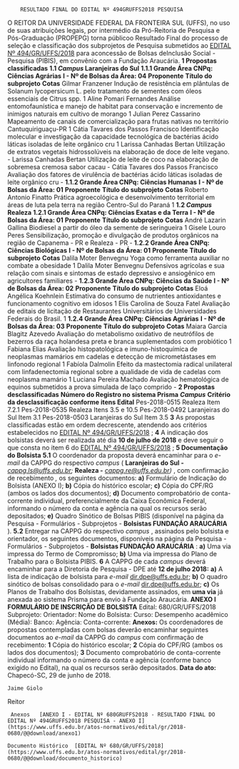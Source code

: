         RESULTADO FINAL DO EDITAL Nº 494GRUFFS2018 PESQUISA  

 O REITOR DA UNIVERSIDADE FEDERAL DA FRONTEIRA SUL (UFFS), no uso de suas atribuições legais, por intermédio da Pró-Reitoria de Pesquisa e Pós-Graduação (PROPEPG) torna públicoo Resultado Final do processo de seleção e classificação dos subprojetos de Pesquisa submetidos ao [EDITAL Nº 494/GR/UFFS/2018](https://www.uffs.edu.br/atos-normativos/edital/gr/2018-0494)  para aconcessão de Bolsas deInclusão Social - Pesquisa (PIBIS), em convênio com a Fundação Araucária.  **1 Propostas classificadas**  **1.1 *Campus* Laranjeiras do Sul**  **1.1.1 Grande Área CNPq: Ciências Agrárias**  **I - Nº de Bolsas da Área: 04**      **Proponente**    **Título do subprojeto**    **Cotas**      Gilmar Franzener   Indução de resistência em plântulas de Solanum lycopersicum L. pelo tratamento de sementes com óleos essenciais de Citrus spp.   1     Aline Pomari Fernandes   Análise entomofaunística e manejo de habitat para conservação e incremento de inimigos naturais em cultivo de morango   1     Julian Perez Cassarino   Mapeamento de canais de comercialização para frutas nativas no território Cantuquiriguaçu-PR   1     Cátia Tavares dos Passos Francisco   Identificação molecular e investigação da capacidade tecnológica de bactérias ácido láticas isoladas de leite orgânico cru   1     Larissa Canhadas Bertan   Utilização de extratos vegetais hidrossolúveis na elaboração de doce de leite vegano.   -     Larissa Canhadas Bertan   Utilização de leite de coco na elaboração de sobremesa cremosa sabor cacau   -     Cátia Tavares dos Passos Francisco   Avaliação dos fatores de virulência de bactérias ácido láticas isoladas de leite orgânico cru   -     **1.1.2 Grande Área CNPq: Ciências Humanas**  **I - Nº de Bolsas da Área: 01**      **Proponente**    **Título do subprojeto**    **Cotas**      Roberto Antonio Finatto   Prática agroecológica e desenvolvimento territorial em áreas de luta pela terra na região Centro-Sul do Paraná   1     **1.2 *Campus* Realeza**  **1.2.1 Grande Área CNPq: Ciências Exatas e da Terra**  **I - Nº de Bolsas da Área: 01**      **Proponente**    **Título do subprojeto**    **Cotas**      André Lazarin Gallina   Biodiesel a partir do óleo da semente de seringueira   1     Gisele Louro Peres   Sensibilização, promoção e divulgação de produtos orgânicos na região de Capanema - PR e Realeza - PR   -     **1.2.2 Grande Área CNPq: Ciências Biológicas**  **I - Nº de Bolsas da Área: 01**      **Proponente**    **Título do subprojeto**    **Cotas**      Dalila Moter Benvegnu   Yoga como ferramenta auxiliar no combate a obesidade   1     Dalila Moter Benvegnu   Defensivos agrícolas e sua relação com sinais e sintomas de estado depressivo e ansiogênico em agricultores familiares   -     **1.2.3 Grande Área CNPq: Ciências da Saúde**  **I - Nº de Bolsas da Área: 02**      **Proponente**    **Título do subprojeto**    **Cotas**      Eloá Angélica Koehnlein   Estimativa do consumo de nutrientes antioxidantes e funcionamento cognitivo em idosos   1     Elis Carolina de Souza Fatel   Avaliação de editais de licitação de Restaurantes Universitários de Universidades Federais do Brasil.   1     **1.2.4 Grande Área CNPq: Ciências Agrárias**  **I - Nº de Bolsas da Área: 03**      **Proponente**    **Título do subprojeto**    **Cotas**      Maiara Garcia Blagitz Azevedo   Avaliação do metabolismo oxidativo de neutrófilos de bezerros da raça holandesa preta e branca suplementados com probiótico   1     Fabiana Elias   Avaliação histopatológica e imuno-histoquímica de neoplasmas mamários em cadelas e detecção de micrometástases em linfonodo regional   1     Fabíola Dalmolin   Efeito da mastectomia radical unilateral com linfadenectomia regional sobre a qualidade de vida de cadelas com neoplasma mamário   1     Luciana Pereira Machado   Avaliação hematológica de equinos submetidos a prova simulada de laço comprido   -      **2 Propostas desclassificadas**      **Número do Registro no sistema Prisma**     ***Campus***    **Critério da desclassificação conforme itens Edital**      Pes-2018-0515   Realeza   Item 7.2.1     Pes-2018-0535   Realeza   Itens 3.5 e 10.5     Pes-2018-0492   Laranjeiras do Sul   Item 3.1     Pes-2018-0503   Laranjeiras do Sul   Item 3.5       **3** As propostas classificadas estão em ordem decrescente, atendendo aos critérios estabelecidos no [EDITAL Nº 494/GR/UFFS/2018](https://www.uffs.edu.br/atos-normativos/edital/gr/2018-0494)  ;   **4** A indicação dos bolsistas deverá ser realizada até dia **10 de julho de 2018** e deve seguir o que consta no item 6 do [EDITAL Nº 494/GR/UFFS/2018](https://www.uffs.edu.br/atos-normativos/edital/gr/2018-0494)  ;  **5 Documentação do Bolsista**  **5.1** O coordenador da proposta deverá encaminhar para o *e-mail* da CAPPG do respectivo *campus* ( **Laranjeiras do Sul -**  *cappg.ls@uffs.edu.br;*   **Realeza -**  *cappg.re@uffs.edu.br)* , com confirmação de recebimento *,* os seguintes documentos: **a)** Formulário de Indicação do Bolsista (ANEXO I); **b)** Cópia do histórico escolar; **c)** Cópia do CPF/RG (ambos os lados dos documentos); **d)** Documento comprobatório de conta-corrente individual, preferencialmente da Caixa Econômica Federal, informando o número da conta e agência na qual os recursos serão depositados; **e)** Quadro Sinótico de Bolsas PIBIS (disponível na página da Pesquisa - Formulários - Subprojetos - **Bolsistas FUNDAÇÃO ARAUCÁRIA** ). **5.2** Entregar na CAPPG do respectivo *campus* , assinados pelo bolsista e orientador, os seguintes documentos, disponíveis na página da Pesquisa - Formulários - Subprojetos - **Bolsistas FUNDAÇÃO ARAUCÁRIA** : **a)** Uma via impressa do Termo de Compromisso; **b)** Uma via impressa do Plano de Trabalho para o Bolsista PIBIS.   **6** A CAPPG de cada *campus* deverá encaminhar para a Diretoria de Pesquisa - DPE até **12 de julho 2018:**  **a)** A lista de indicação de bolsista para *e-mail* dir.dpe@uffs.edu.br; **b)** O quadro sinótico de bolsas consolidado para o *e-mail* dir.dpe@uffs.edu.br; **c)** Os Planos de Trabalho dos Bolsistas, devidamente assinados, em **uma via** já anexada ao sistema Prisma para envio à Fundação Araucária.   **ANEXO I**   **FORMULÁRIO DE INSCRIÇÃO DE BOLSISTA**       Edital: 680/GR/UFFS/2018    Subprojeto:     Orientador:           Nome do Bolsista:     Curso:     Desempenho acadêmico (Média):     Banco:     Agência:     Conta-corrente:      **Anexos:**  Os coordenadores de propostas contempladas com bolsas deverão encaminhar seguintes documentos ao *e-mail* da CAPPG do *campus* com confirmação de recebimento: **1** Cópia do histórico escolar; **2** Cópia do CPF/RG (ambos os lados dos documentos); **3** Documento comprobatório de conta-corrente individual informando o número da conta e agência (conforme banco exigido no Edital), na qual os recursos serão depositados.    **Data do ato:** Chapecó-SC, 29 de junho de 2018.   
 

    Jaime Giolo   
 Reitor 

     Anexos   [ANEXO I - EDITAL Nº 680GRUFFS2018 - RESULTADO FINAL DO EDITAL Nº 494GRUFFS2018 PESQUISA - ANEXO I](https://www.uffs.edu.br/atos-normativos/edital/gr/2018-0680/@@download/anexo1)  

    Documento Histórico  [EDITAL Nº 680/GR/UFFS/2018](https://www.uffs.edu.br/atos-normativos/edital/gr/2018-0680/@@download/documento_historico)     
      
